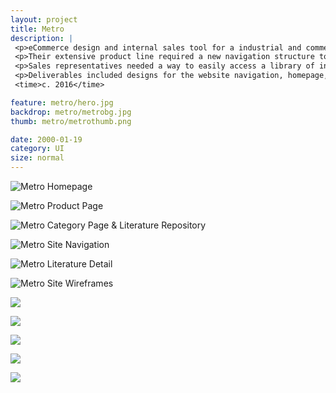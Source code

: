 ```yaml
---
layout: project
title: Metro
description: |
 <p>eCommerce design and internal sales tool for a industrial and commercial shelving manufacturer.</p>
 <p>Their extensive product line required a new navigation structure to let potential customers easily find applicable categories and items.</p>
 <p>Sales representatives needed a way to easily access a library of information about their product line at any time. The resulting app lets them use product materials such as images, manuals, warranties, and competitors in the field during sales pitches.</p>
 <p>Deliverables included designs for the website navigation, homepage, shopping experience, and literature reference system, as well as designs for the entire web-based app.</p>
 <time>c. 2016</time>

feature: metro/hero.jpg
backdrop: metro/metrobg.jpg
thumb: metro/metrothumb.png

date: 2000-01-19
category: UI
size: normal
---
```


![Metro Homepage]({{site.project_img_path}}metro/homepage.jpg)

![Metro Product Page]({{site.project_img_path}}metro/page_a.jpg)

![Metro Category Page & Literature Repository]({{site.project_img_path}}metro/page_b.jpg)

![Metro Site Navigation]({{site.project_img_path}}metro/navbar.jpg)

![Metro Literature Detail]({{site.project_img_path}}metro/modal.jpg)

![Metro Site Wireframes]({{site.project_img_path}}metro/wireframes.jpg)

![]({{site.project_img_path}}metro/metro_app_2.jpg)

![]({{site.project_img_path}}metro/metro_app_3.jpg)

![]({{site.project_img_path}}metro/metro_app_4.jpg)

![]({{site.project_img_path}}metro/metro_app_5.jpg)

![]({{site.project_img_path}}metro/metro_app_6.jpg)
